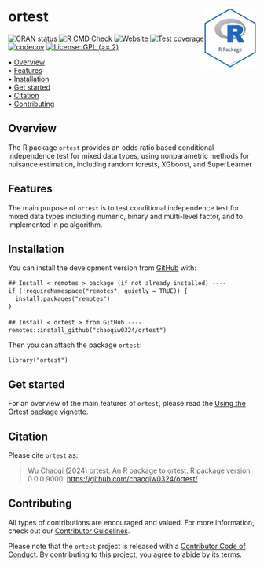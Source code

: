 <!-- README.md is generated from README.Rmd. Please edit that file -->

# ortest <img src="man/figures/package-sticker.png" align="right" style="float:right; height:120px;"/>

<!-- badges: start -->

[![CRAN
status](https://www.r-pkg.org/badges/version/ortest)](https://CRAN.R-project.org/package=ortest)
[![R CMD
Check](https://github.com/chaoqiw0324/ortest/actions/workflows/R-CMD-check.yaml/badge.svg)](https://github.com/chaoqiw0324/ortest/actions/workflows/R-CMD-check.yaml)
[![Website](https://github.com/chaoqiw0324/ortest/actions/workflows/pkgdown.yaml/badge.svg)](https://github.com/chaoqiw0324/ortest/actions/workflows/pkgdown.yaml)
[![Test
coverage](https://github.com/chaoqiw0324/ortest/actions/workflows/test-coverage.yaml/badge.svg)](https://github.com/chaoqiw0324/ortest/actions/workflows/test-coverage.yaml)
[![codecov](https://codecov.io/gh/chaoqiw0324/ortest/branch/master/graph/badge.svg)](https://codecov.io/gh/chaoqiw0324/ortest)
[![License: GPL (&gt;=
2)](https://img.shields.io/badge/License-GPL%20%28%3E%3D%202%29-blue.svg)](https://choosealicense.com/licenses/gpl-2.0/)
<!-- badges: end -->

<p align="left">
• <a href="#overview">Overview</a><br> 
• <a href="#features">Features</a><br> 
• <a href="#installation">Installation</a><br> 
• <a href="#get-started">Get started</a><br> 
• <a href="#citation">Citation</a><br> 
• <a href="#contributing">Contributing</a><br> 
</p>

## Overview

The R package `ortest` provides an odds ratio based conditional independence test for mixed data types, using nonparametric methods for nuisance estimation, including random forests, XGboost, and SuperLearner

## Features

The main purpose of `ortest` is to test conditional independence test for mixed data types including numeric, binary and multi-level factor, and to implemented in pc algorithm. 

## Installation

You can install the development version from
[GitHub](https://github.com/) with:

    ## Install < remotes > package (if not already installed) ----
    if (!requireNamespace("remotes", quietly = TRUE)) {
      install.packages("remotes")
    }

    ## Install < ortest > from GitHub ----
    remotes::install_github("chaoqiw0324/ortest")

Then you can attach the package `ortest`:

    library("ortest")

## Get started

For an overview of the main features of `ortest`, please read the [Using the Ortest package
](https://chaoqiw0324.github.io/ortest/articles/index.html)
vignette.



## Citation

Please cite `ortest` as:

> Wu Chaoqi (2024) ortest: An R package to ortest. R package
> version 0.0.0.9000. <https://github.com/chaoqiw0324/ortest/>

## Contributing

All types of contributions are encouraged and valued. For more
information, check out our [Contributor
Guidelines](https://github.com/chaoqiw0324/ortest/blob/main/CONTRIBUTING.md).

Please note that the `ortest` project is released with a [Contributor
Code of
Conduct](https://contributor-covenant.org/version/2/1/CODE_OF_CONDUCT.html).
By contributing to this project, you agree to abide by its terms.


